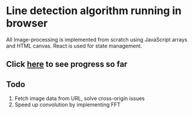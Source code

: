 # Line detection algorithm running in browser

All Image-processing is implemented from scratch using JavaScript arrays and HTML canvas. React is used for state management. 
## Click [here](will-em.github.io/hough-transform/) to see progress so far

## Todo
1. Fetch image data from URL, solve cross-origin issues
2. Speed up convolution by implementing FFT
